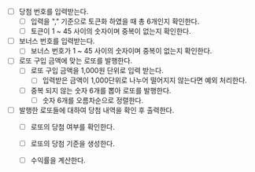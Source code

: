 
 - [ ] 당첨 번호를 입력받는다.
   - [ ] 입력을 "," 기준으로 토큰화 하였을 때 총 6개인지 확인한다.
   - [ ] 토큰이 1 ~ 45 사이의 숫자이며 중복이 없는지 확인한다.
 - [ ] 보너스 번호를 입력받는다.
   - [ ] 보너스 번호가 1 ~ 45 사이의 숫자이며 중복이 없는지 확인한다.
 - [ ] 로또 구입 금액에 맞는 로또를 발행한다.
   - [ ] 로또 구입 금액을 1,000원 단위로 입력 받는다.
       - [ ] 입력받은 금액이 1,000단위로 나누어 떨어지지 않는다면 예외 처리한다.
   - [ ] 중복 되지 않는 숫자 6개를 뽑아 로또를 발행한다.
       - [ ] 숫자 6개를 오름차순으로 정렬한다.
 - [ ] 발행한 로또들에 대하여 당첨 내역을 확인 후 출력한다.
   - [ ] 로또의 당첨 여부를 확인한다.
   - [ ] 로또의 당첨 기준을 생성한다.
   - [ ] 수익률을 계산한다.
   